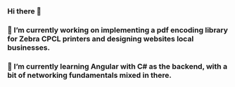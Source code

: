 ### Hi there 👋
### 🔭 I’m currently working on implementing a pdf encoding library for Zebra CPCL printers and designing websites local businesses.
### 🌱 I’m currently learning Angular with C# as the backend, with a bit of networking fundamentals mixed in there.



<!--
**Mustangz234/Mustangz234** is a ✨ _special_ ✨ repository because its `README.md` (this file) appears on your GitHub profile.

Here are some ideas to get you started:

- 
- 🌱 I’m currently learning ...
- 👯 I’m looking to collaborate on ...
- 🤔 I’m looking for help with ...
- 💬 Ask me about ...
- 📫 How to reach me: ...
- 😄 Pronouns: ...
- ⚡ Fun fact: ...
-->
